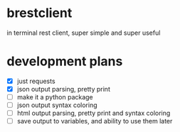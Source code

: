 # brestclient
in terminal rest client, super simple and super useful


# development plans
- [X] just requests
- [X] json output parsing, pretty print
- [ ] make it a python package
- [ ] json output syntax coloring
- [ ] html output parsing, pretty print and syntax coloring
- [ ] save output to variables, and ability to use them later
